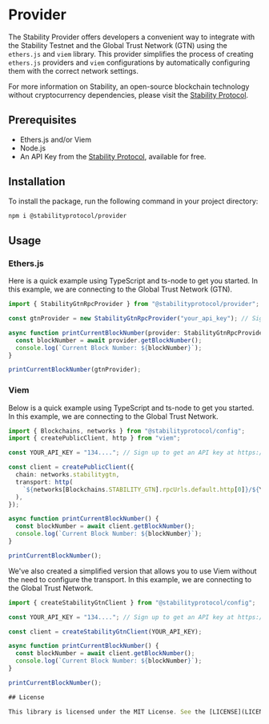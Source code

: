 
# Provider

The Stability Provider offers developers a convenient way to integrate with the Stability Testnet and the Global Trust Network (GTN) using the `ethers.js` and `viem` library. This provider simplifies the process of creating `ethers.js` providers and `viem` configurations by automatically configuring them with the correct network settings.

For more information on Stability, an open-source blockchain technology without cryptocurrency dependencies, please visit the [Stability Protocol](https://stabilityprotocol.com/).

## Prerequisites

- Ethers.js and/or Viem
- Node.js
- An API Key from the [Stability Protocol](https://portal.stabilityprotocol.com/), available for free.

## Installation

To install the package, run the following command in your project directory:

```bash
npm i @stabilityprotocol/provider
```

## Usage

### Ethers.js

Here is a quick example using TypeScript and ts-node to get you started. In this example, we are connecting to the Global Trust Network (GTN).

```ts
import { StabilityGtnRpcProvider } from "@stabilityprotocol/provider";

const gtnProvider = new StabilityGtnRpcProvider("your_api_key"); // Sign up to get an API key at https://portal.stabilityprotocol.com

async function printCurrentBlockNumber(provider: StabilityGtnRpcProvider) {
  const blockNumber = await provider.getBlockNumber();
  console.log(`Current Block Number: ${blockNumber}`);
}

printCurrentBlockNumber(gtnProvider);
```

### Viem

Below is a quick example using TypeScript and ts-node to get you started. In this example, we are connecting to the Global Trust Network.

```ts
import { Blockchains, networks } from "@stabilityprotocol/config";
import { createPublicClient, http } from "viem";

const YOUR_API_KEY = "134...."; // Sign up to get an API key at https://portal.stabilityprotocol.com

const client = createPublicClient({
  chain: networks.stabilitygtn,
  transport: http(
    `${networks[Blockchains.STABILITY_GTN].rpcUrls.default.http[0]}/${YOUR_API_KEY}`
  ),
});

async function printCurrentBlockNumber() {
  const blockNumber = await client.getBlockNumber();
  console.log(`Current Block Number: ${blockNumber}`);
}

printCurrentBlockNumber();
```

We've also created a simplified version that allows you to use Viem without the need to configure the transport. In this example, we are connecting to the Global Trust Network.

```ts
import { createStabilityGtnClient } from "@stabilityprotocol/config";

const YOUR_API_KEY = "134...."; // Sign up to get an API key at https://portal.stabilityprotocol.com

const client = createStabilityGtnClient(YOUR_API_KEY);

async function printCurrentBlockNumber() {
  const blockNumber = await client.getBlockNumber();
  console.log(`Current Block Number: ${blockNumber}`);
}

printCurrentBlockNumber();

## License

This library is licensed under the MIT License. See the [LICENSE](LICENSE) file for more information.
